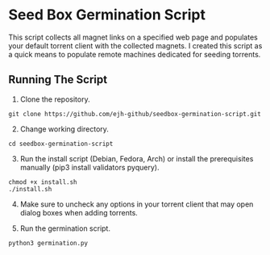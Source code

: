 # Seed Box Germination Script
This script collects all magnet links on a specified web page and populates your default torrent client with the collected magnets. I created this script as a quick means to populate remote machines dedicated for seeding torrents.

## Running The Script
1. Clone the repository.
  ```
  git clone https://github.com/ejh-github/seedbox-germination-script.git
  ```
2. Change working directory.
  ```
  cd seedbox-germination-script
  ```
3. Run the install script (Debian, Fedora, Arch) or install the prerequisites manually (pip3 install validators pyquery).
  ```
  chmod +x install.sh
  ./install.sh
  ```
4. Make sure to uncheck any options in your torrent client that may open dialog boxes when adding torrents.
  
5. Run the germination script.
  ```
  python3 germination.py
  ```
